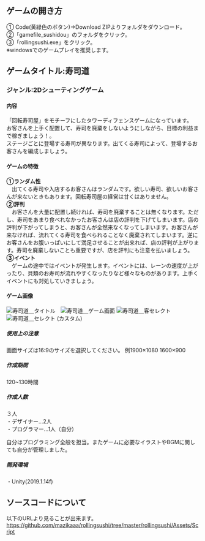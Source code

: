 ## ゲームの開き方  
① Code(黄緑色のボタン)→Download ZIPよりフォルダをダウンロード。  
②「gamefile_sushidou」のフォルダをクリック。  
③「rollingsushi.exe」をクリック。  
※windowsでのゲームプレイを推奨します。

## ゲームタイトル:寿司道
### ジャンル:2Dシューティングゲーム

#### 内容  
「回転寿司屋」をモチーフにしたタワーディフェンスゲームになっています。  
お客さんを上手く配置して、寿司を廃棄をしないようにしながら、目標の利益まで稼ぎましょう！。  
ステージごとに登場する寿司が異なります。出てくる寿司によって、登場するお客さんを編成しましょう。

#### ゲームの特徴  
**①ランダム性**  
　出てくる寿司や入店するお客さんはランダムです。欲しい寿司、欲しいお客さんが来ないときもあります。回転寿司屋の経営は甘くはありません。  
**②評判**  
　お客さんを大量に配置し続ければ、寿司を廃棄することは無くなります。ただし、寿司をあまり食べれなかったお客さんは店の評判を下げてしまいます。店の評判が下がってしまうと、お客さんが全然来なくなってしまいます。お客さんが来なければ、流れてくる寿司を食べられることなく廃棄されてしまいます。逆にお客さんをお腹いっぱいにして満足させることが出来れば、店の評判が上がります。寿司を廃棄しないことも重要ですが、店を評判にも注意を払いましょう。  
**③イベント**  
　ゲームの途中ではイベントが発生します。イベントには、レーンの速度が上がったり、貝類のお寿司が流れやすくなったりなど様々なものがあります。上手くイベントにも対処していきましょう。
 
#### ゲーム画像  
![寿司道＿タイトル](https://user-images.githubusercontent.com/45326553/106377542-0b1a5a80-63e1-11eb-8d13-594c09479f03.png)　![寿司道＿ゲーム画面](https://user-images.githubusercontent.com/45326553/106377545-0c4b8780-63e1-11eb-8de9-e1e8c7986457.png)
![寿司道＿客セレクト](https://user-images.githubusercontent.com/45326553/106377546-0c4b8780-63e1-11eb-9c41-dfe9e5e43201.png)　![寿司道＿セレクト (カスタム)](https://user-images.githubusercontent.com/45326553/106377584-60ef0280-63e1-11eb-964f-50fd0b6383a5.png)

##### 使用上の注意
画面サイズは16:9のサイズを選択してください。
例1900×1080 1600×900

 ##### 作成期間
 120~130時間
 
 ##### 作成人数
 ３人  
 ・デザイナー...2人  
 ・プログラマー...1人（自分）   

自分はプログラミング全般を担当。またゲームに必要なイラストやBGMに関しても自分が管理しました。

 ##### 開発環境
 ・Unity(2019.1.14f)
 
## ソースコードについて
以下のURLより見ることが出来ます。  
https://github.com/mazikaaa/rollingsushi/tree/master/rollingsushi/Assets/Script

